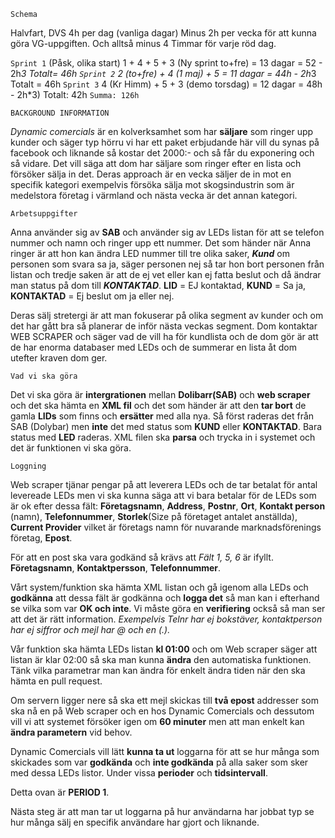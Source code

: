 ``Schema``

Halvfart, DVS 4h per dag (vanliga dagar)
Minus 2h per vecka för att kunna göra VG-uppgiften.
Och alltså minus 4 Timmar för varje röd dag.

``Sprint 1`` 
(Påsk, olika start) 1 + 4 + 5 + 3 (Ny sprint to+fre) = 13 dagar = 52 - 2h*3 
Totalt= 46h
``Sprint 2`` 
2 (to+fre) + 4 (1 maj) + 5 = 11 dagar = 44h - 2h*3 
Totalt = 46h
``Sprint 3`` 
4 (Kr Himm) + 5 + 3 (demo torsdag) = 12 dagar = 48h - 2h*3) 
Totalt: 42h
``Summa: 126h``

``BACKGROUND INFORMATION``

*Dynamic comercials* är en kolverksamhet som har **säljare** som ringer upp kunder och säger typ hörru vi har ett paket erbjudande här vill du synas på facebook och liknande så kostar det 2000:- och så får du exponering och så vidare. Det vill säga att dom har säljare som ringer efter en lista och försöker sälja in det. Deras approach är en vecka säljer de in mot en specifik kategori exempelvis försöka sälja mot skogsindustrin som är medelstora företag i värmland och nästa vecka är det annan kategori. 

``Arbetsuppgifter``

Anna använder sig av **SAB** och använder sig av LEDs listan för att se telefon nummer och namn och ringer upp ett nummer. Det som händer när Anna ringer är att hon kan ändra LED nummer till tre olika saker, ***Kund*** om personen som svara sa ja, säger personen nej så tar hon bort personen från listan och tredje saken är att de ej vet eller kan ej fatta beslut och då ändrar man status på dom till ***KONTAKTAD***. **LID** = EJ kontaktad, **KUND** = Sa ja, **KONTAKTAD** = Ej beslut om ja eller nej. 

Deras sälj stretergi är att man fokuserar på olika segment av kunder och om det har gått bra så planerar de inför nästa veckas segment. Dom kontaktar WEB SCRAPER och säger vad de vill ha för kundlista och de dom gör är att de har enorma databaser med LEDs och de summerar en lista åt dom utefter kraven dom ger. 

``Vad vi ska göra``

Det vi ska göra är **intergrationen** mellan **Dolibarr(SAB)** och **web scraper** och det ska hämta en **XML fil** och det som händer är att den **tar bort** de gamla **LIDs** som finns och **ersätter** med alla nya. Så först raderas det från SAB (Dolybar) men **inte** det med status som **KUND** eller **KONTAKTAD**. Bara status med **LED** raderas. XML filen ska **parsa** och trycka in i systemet och det är funktionen vi ska göra. 

``Loggning``

Web scraper tjänar pengar på att leverera LEDs och de tar betalat för antal levereade LEDs men vi ska kunna säga att vi bara betalar för de LEDs som är ok efter dessa fält: **Företagsnamn**, **Address**, **Postnr**, **Ort**, **Kontakt person** (namn), **Telefonnummer**, **Storlek**(Size på företaget antalet anställda), **Current Provider** vilket är företags namn för nuvarande marknadsförenings företag, **Epost**. 

För att en post ska vara godkänd så krävs att *Fält 1, 5, 6* är ifyllt. **__Företagsnamn__**, **__Kontaktpersson__**, **__Telefonnummer__**. 

Vårt system/funktion ska hämta XML listan och gå igenom alla LEDs och **godkänna** att dessa fält är godkänna och **logga det** så man kan i efterhand se vilka som var **OK och inte**. Vi måste göra en **verifiering** också så man ser att det är rätt information. *Exempelvis Telnr har ej bokstäver, kontaktperson har ej siffror och mejl har @ och en (.).*

Vår funktion ska hämta LEDs listan **kl 01:00** och om Web scraper säger att listan är klar 02:00 så ska man kunna **ändra** den automatiska funktionen. Tänk vilka parametrar man kan ändra för enkelt ändra tiden när den ska hämta en pull request. 

Om servern ligger nere så ska ett mejl skickas till **två epost** addresser som ska nå en på Web scraper och en hos Dynamic Comercials och dessutom vill vi att systemet försöker igen om **60 minuter** men att man enkelt kan **ändra parametern** vid behov. 

Dynamic Comercials vill lätt **kunna ta ut** loggarna för att se hur många som skickades som var **godkända** och **inte godkända** på alla saker som sker med dessa LEDs listor. Under vissa **perioder** och **tidsintervall**.

Detta ovan är **PERIOD 1**.

Nästa steg är att man tar ut loggarna på hur användarna har jobbat typ se hur många sälj en specifik användare har gjort och liknande.
